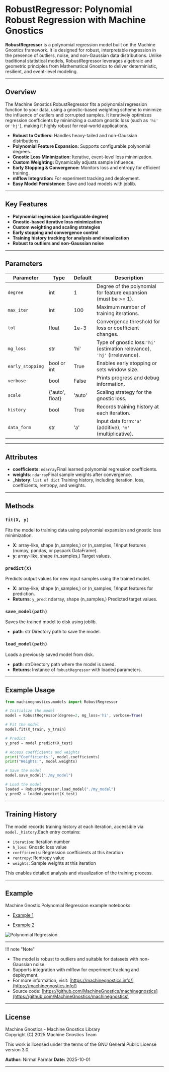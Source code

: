 # RobustRegressor: Polynomial Robust Regression with Machine Gnostics

**RobustRegressor** is a polynomial regression model built on the Machine Gnostics framework. It is designed for robust, interpretable regression in the presence of outliers, noise, and non-Gaussian data distributions. Unlike traditional statistical models, RobustRegressor leverages algebraic and geometric principles from Mathematical Gnostics to deliver deterministic, resilient, and event-level modeling.

---

## Overview

The Machine Gnostics RobustRegressor fits a polynomial regression function to your data, using a gnostic-based weighting scheme to minimize the influence of outliers and corrupted samples. It iteratively optimizes regression coefficients by minimizing a custom gnostic loss (such as `'hi'` or `'hj'`), making it highly robust for real-world applications.

- **Robust to Outliers:** Handles heavy-tailed and non-Gaussian distributions.
- **Polynomial Feature Expansion:** Supports configurable polynomial degrees.
- **Gnostic Loss Minimization:** Iterative, event-level loss minimization.
- **Custom Weighting:** Dynamically adjusts sample influence.
- **Early Stopping & Convergence:** Monitors loss and entropy for efficient training.
- **mlflow Integration:** For experiment tracking and deployment.
- **Easy Model Persistence:** Save and load models with joblib.

---

## Key Features

- **Polynomial regression (configurable degree)**
- **Gnostic-based iterative loss minimization**
- **Custom weighting and scaling strategies**
- **Early stopping and convergence control**
- **Training history tracking for analysis and visualization**
- **Robust to outliers and non-Gaussian noise**

---

## Parameters

| Parameter          | Type            | Default | Description                                                                   |
| ------------------ | --------------- | ------- | ----------------------------------------------------------------------------- |
| `degree`         | int             | 1       | Degree of the polynomial for feature expansion (must be >= 1).                |
| `max_iter`       | int             | 100     | Maximum number of training iterations.                                        |
| `tol`            | float           | 1e-3    | Convergence threshold for loss or coefficient changes.                        |
| `mg_loss`        | str             | 'hi'    | Type of gnostic loss:`'hi'` (estimation relevance), `'hj'` (irrelevance). |
| `early_stopping` | bool or int     | True    | Enables early stopping or sets window size.                                   |
| `verbose`        | bool            | False   | Prints progress and debug information.                                        |
| `scale`          | {'auto', float} | 'auto'  | Scaling strategy for the gnostic loss.                                        |
| `history`        | bool            | True    | Records training history at each iteration.                                   |
| `data_form`      | str             | 'a'     | Input data form:`'a'` (additive), `'m'` (multiplicative).                 |

---

## Attributes

- **coefficients**: `ndarray`Final learned polynomial regression coefficients.
- **weights**: `ndarray`Final sample weights after convergence.
- **_history**: `list of dict`
  Training history, including iteration, loss, coefficients, rentropy, and weights.

---

## Methods

### `fit(X, y)`

Fits the model to training data using polynomial expansion and gnostic loss minimization.

- **X**: array-like, shape (n_samples,) or (n_samples, 1)Input features (numpy, pandas, or pyspark DataFrame).
- **y**: array-like, shape (n_samples,)
  Target values.

### `predict(X)`

Predicts output values for new input samples using the trained model.

- **X**: array-like, shape (n_samples,) or (n_samples, 1)Input features for prediction.
- **Returns**:
  `y_pred`: ndarray, shape (n_samples,)
  Predicted target values.

### `save_model(path)`

Saves the trained model to disk using joblib.

- **path**: str
  Directory path to save the model.

### `load_model(path)`

Loads a previously saved model from disk.

- **path**: strDirectory path where the model is saved.
- **Returns**:
  Instance of `RobustRegressor` with loaded parameters.

---

## Example Usage

```python
from machinegnostics.models import RobustRegressor

# Initialize the model
model = RobustRegressor(degree=2, mg_loss='hi', verbose=True)

# Fit the model
model.fit(X_train, y_train)

# Predict
y_pred = model.predict(X_test)

# Access coefficients and weights
print("Coefficients:", model.coefficients)
print("Weights:", model.weights)

# Save the model
model.save_model("./my_model")

# Load the model
loaded = RobustRegressor.load_model("./my_model")
y_pred2 = loaded.predict(X_test)
```

---

## Training History

The model records training history at each iteration, accessible via `model._history`.Each entry contains:

- `iteration`: Iteration number
- `h_loss`: Gnostic loss value
- `coefficients`: Regression coefficients at this iteration
- `rentropy`: Rentropy value
- `weights`: Sample weights at this iteration

This enables detailed analysis and visualization of the training process.


---

## Example

Machine Gnostic Polynomial Regression example notebooks: 

- [Example 1](https://github.com/MachineGnostics/machinegnostics.io/blob/main/examples/example_2_1_small_data_polyreg.ipynb)

- [Example 2](https://github.com/MachineGnostics/machinegnostics.io/blob/main/examples/example_2_wine_data_polyreg.ipynb)

![Polynomial Regression](./plots/reg3.png "Polynomial Regression")

---

!!! note "Note"

- The model is robust to outliers and suitable for datasets with non-Gaussian noise.
- Supports integration with mlflow for experiment tracking and deployment.
- For more information, visit: [https://machinegnostics.info/](https://machinegnostics.info/)
- Source code: [https://github.com/MachineGnostics/machinegnostics](https://github.com/MachineGnostics/machinegnostics)

---

## License

Machine Gnostics - Machine Gnostics Library  
Copyright (C) 2025  Machine Gnostics Team

This work is licensed under the terms of the GNU General Public License version 3.0.

**Author:** Nirmal Parmar
**Date:** 2025-10-01

---
